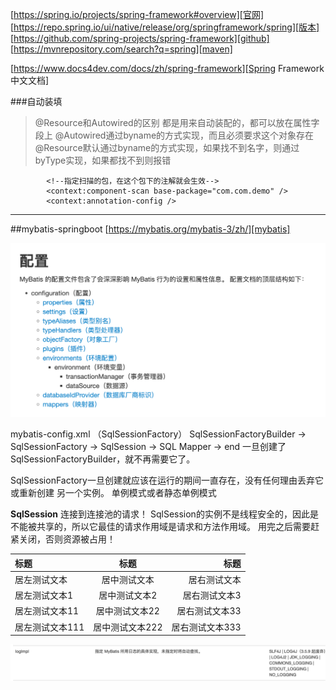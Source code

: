 [https://spring.io/projects/spring-framework#overview][官网]
[https://repo.spring.io/ui/native/release/org/springframework/spring][版本]
[https://github.com/spring-projects/spring-framework][github]
[https://mvnrepository.com/search?q=spring][maven]

[https://www.docs4dev.com/docs/zh/spring-framework][Spring Framework 中文文档]


###自动装填

> @Resource和Autowired的区别
>都是用来自动装配的，都可以放在属性字段上
>@Autowired通过byname的方式实现，而且必须要求这个对象存在
>@Resource默认通过byname的方式实现，如果找不到名字，则通过byType实现，如果都找不到则报错


```
        <!--指定扫描的包，在这个包下的注解就会生效-->
        <context:component-scan base-package="com.com.demo" />
        <context:annotation-config />
```

***


##mybatis-springboot
[https://mybatis.org/mybatis-3/zh/][mybatis]

![笔记图片](./图片/mybatis01.png "笔记图片") 


                                  
mybatis-config.xml  （SqlSessionFactory）
SqlSessionFactoryBuilder -> SqlSessionFactory -> SqlSession -> SQL Mapper -> end
一旦创建了SqlSessionFactoryBuilder，就不再需要它了。

SqlSessionFactory一旦创建就应该在运行的期间一直存在，没有任何理由丢弃它或重新创建
另一个实例。 单例模式或者静态单例模式

**SqlSession**
连接到连接池的请求！
SqlSession的实例不是线程安全的，因此是不能被共享的，所以它最佳的请求作用域是请求和方法作用域。
用完之后需要赶紧关闭，否则资源被占用！

|标题|标题|标题|
|:---|:---:|---:|
|居左测试文本|居中测试文本|居右测试文本|
|居左测试文本1|居中测试文本2|居右测试文本3|
|居左测试文本11|居中测试文本22|居右测试文本33|
|居左测试文本111|居中测试文本222|居右测试文本333|


![mybatis日志](./图片/log.png "mybatis日志") 



















